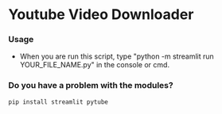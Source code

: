 # Youtube Video Downloader
### Usage

- When you are run this script, type "python -m streamlit run YOUR_FILE_NAME.py" in the console or cmd.

### Do you have a problem with the modules?

```
pip install streamlit pytube
```
